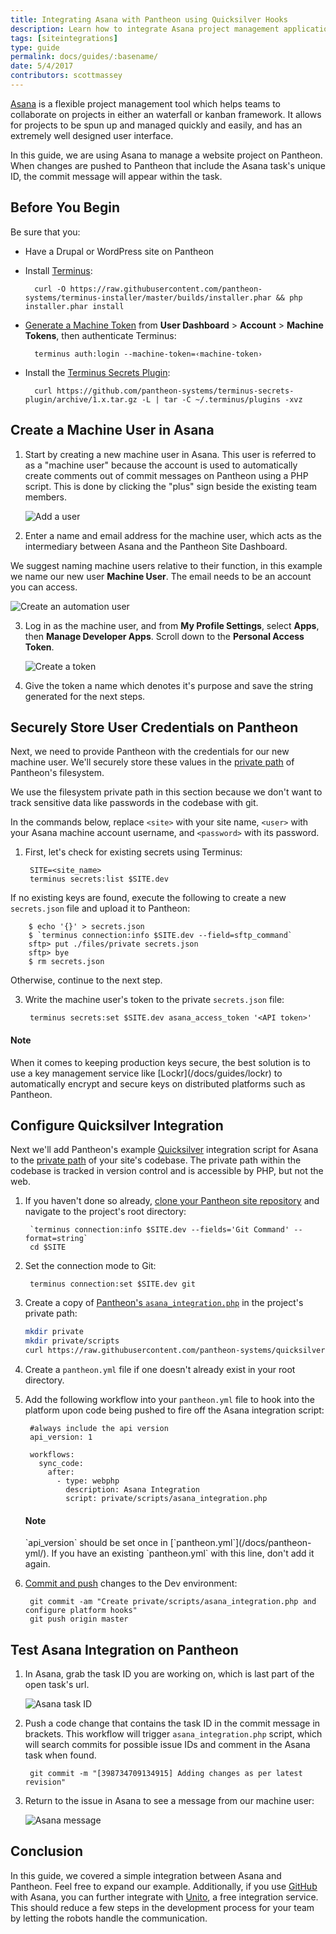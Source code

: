 ```yaml
---
title: Integrating Asana with Pantheon using Quicksilver Hooks
description: Learn how to integrate Asana project management application with the Pantheon.
tags: [siteintegrations]
type: guide
permalink: docs/guides/:basename/
date: 5/4/2017
contributors: scottmassey
---
```


[Asana](https://asana.com) is a flexible project management tool which helps teams to collaborate on projects in either an waterfall or kanban framework. It allows for projects to be spun up and managed quickly and easily, and has an extremely well designed user interface.

In this guide, we are using Asana to manage a website project on Pantheon. When changes are pushed to Pantheon that include the Asana task's unique ID, the commit message will appear within the task.

## Before You Begin
Be sure that you:

- Have a Drupal or WordPress site on Pantheon
- Install [Terminus](/docs/terminus):

        curl -O https://raw.githubusercontent.com/pantheon-systems/terminus-installer/master/builds/installer.phar && php installer.phar install
- [Generate a Machine Token](https://dashboard.pantheon.io/machine-token/create) from **User Dashboard** > **Account** > **Machine Tokens**, then authenticate Terminus:

        terminus auth:login --machine-token=‹machine-token›
- Install the [Terminus Secrets Plugin](https://github.com/pantheon-systems/terminus-secrets-plugin):

        curl https://github.com/pantheon-systems/terminus-secrets-plugin/archive/1.x.tar.gz -L | tar -C ~/.terminus/plugins -xvz
## Create a Machine User in Asana
1. Start by creating a new machine user in Asana. This user is referred to as a "machine user" because the account is used to automatically create comments out of commit messages on Pantheon using a PHP script. This is done by clicking the "plus" sign beside the existing team members.

    ![Add a user](/source/docs/assets/images/integrations/asana/new-user.png)

2. Enter a name and email address for the machine user, which acts as the intermediary between Asana and the Pantheon Site Dashboard.

  We suggest naming machine users relative to their function, in this example we name our new user **Machine User**. The email needs to be an account you can access.

   ![Create an automation user](/source/docs/assets/images/integrations/asana/new-user-add.png)

3. Log in as the machine user, and from **My Profile Settings**, select **Apps**, then **Manage Developer Apps**. Scroll down to the **Personal Access Token**. 

    ![Create a token](/source/docs/assets/images/integrations/asana/access-token.png)
    
4. Give the token a name which denotes it's purpose and save the string generated for the next steps.

## Securely Store User Credentials on Pantheon
Next, we need to provide Pantheon with the credentials for our new machine user. We'll securely store these values in the [private path](/docs/private-paths/#private-path-for-files) of Pantheon's filesystem.

We use the filesystem private path in this section because we don't want to track sensitive data like passwords in the codebase with git.

In the commands below, replace `<site>` with your site name, `<user>` with your Asana machine account username, and `<password>` with its password.

1. First, let's check for existing secrets using Terminus:

        SITE=<site_name>
        terminus secrets:list $SITE.dev

  If no existing keys are found, execute the following to create a new `secrets.json` file and upload it to Pantheon:

        $ echo '{}' > secrets.json
        $ `terminus connection:info $SITE.dev --field=sftp_command`
        sftp> put ./files/private secrets.json
        sftp> bye
        $ rm secrets.json

  Otherwise, continue to the next step.

3. Write the machine user's token to the private `secrets.json` file:

        terminus secrets:set $SITE.dev asana_access_token '<API token>'

<div class="alert alert-info">
<h4 class="info">Note</h4>
<p markdown="1">When it comes to keeping production keys secure, the best solution is to use a key management service like [Lockr](/docs/guides/lockr) to automatically encrypt and secure keys on distributed platforms such as Pantheon.</p>
</div>

## Configure Quicksilver Integration
Next we'll add Pantheon's example [Quicksilver](/docs/quicksilver) integration script for Asana to the [private path](/docs/private-paths/#private-path-for-code) of your site's codebase. The private path within the codebase is tracked in version control and is accessible by PHP, but not the web.

1. If you haven't done so already, [clone your Pantheon site repository](/docs/git/#clone-your-site-codebase) and navigate to the project's root directory:

        `terminus connection:info $SITE.dev --fields='Git Command' --format=string`
        cd $SITE

2. Set the connection mode to Git:

        terminus connection:set $SITE.dev git

3. Create a copy of [Pantheon's `asana_integration.php`](https://github.com/pantheon-systems/quicksilver-examples/tree/master/asana_integration) in the project's private path:

    ``` bash
    mkdir private
    mkdir private/scripts
    curl https://raw.githubusercontent.com/pantheon-systems/quicksilver-examples/master/asana_integration/asana_integration.php --output ./private/scripts/asana_integration.php
    ```

4. Create a `pantheon.yml` file if one doesn't already exist in your root directory.

5. Add the following workflow into your `pantheon.yml` file to hook into the platform upon code being pushed to fire off the Asana integration script:

        #always include the api version
        api_version: 1

        workflows:
          sync_code:
            after:
              - type: webphp
                description: Asana Integration
                script: private/scripts/asana_integration.php

    <div class="alert alert-info">
    <h4 class="info">Note</h4>
    <p markdown="1">`api_version` should be set once in [`pantheon.yml`](/docs/pantheon-yml/). If you have an existing `pantheon.yml` with this line, don't add it again.</p>
    </div>

6. [Commit and push](/docs/git/#push-changes-to-pantheon) changes to the Dev environment:

        git commit -am "Create private/scripts/asana_integration.php and configure platform hooks"
        git push origin master


## Test Asana Integration on Pantheon

1. In Asana, grab the task ID you are working on, which is last part of the open task's url.

    ![Asana task ID](/source/docs/assets/images/integrations/asana/task-id.png)

3. Push a code change that contains the task ID in the commit message in brackets. This workflow will trigger `asana_integration.php` script, which will search commits for possible issue IDs and comment in the Asana task when found.

        git commit -m "[398734709134915] Adding changes as per latest revision"

4. Return to the issue in Asana to see a message from our machine user:

    ![Asana message](/source/docs/assets/images/integrations/asana/asana-task.png)

## Conclusion
In this guide, we covered a simple integration between Asana and Pantheon. Feel free to expand our example. Additionally, if you use [GitHub](https://github.com) with Asana, you can further integrate with [Unito](https://unito.io/sync/asana/github/), a free integration service. This should reduce a few steps in the development process for your team by letting the robots handle the communication.

